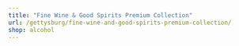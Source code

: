 ```yaml
---
title: "Fine Wine & Good Spirits Premium Collection"
url: /gettysburg/fine-wine-and-good-spirits-premium-collection/
shop: alcohol
---
```


